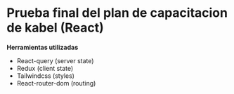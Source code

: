 # Prueba final del plan de capacitacion de kabel (React)

**Herramientas utilizadas**

- React-query (server state)
- Redux (client state)
- Tailwindcss (styles)
- React-router-dom (routing)
